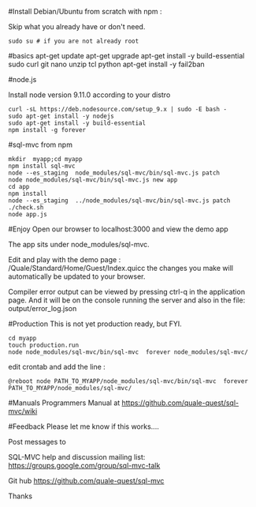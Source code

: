
#Install Debian/Ubuntu from scratch with npm :

Skip what you already have or don't need.    

	sudo su # if you are not already root   



#basics
	apt-get update
	apt-get upgrade
	apt-get install -y build-essential sudo curl git nano unzip tcl python
	apt-get install -y fail2ban


#node.js

Install node version 9.11.0 according to your distro

	curl -sL https://deb.nodesource.com/setup_9.x | sudo -E bash -
	sudo apt-get install -y nodejs
	sudo apt-get install -y build-essential
	npm install -g forever


#sql-mvc from npm

    mkdir  myapp;cd myapp
    npm install sql-mvc	
	node --es_staging  node_modules/sql-mvc/bin/sql-mvc.js patch
	node node_modules/sql-mvc/bin/sql-mvc.js new app
	cd app
	npm install
	node --es_staging  ../node_modules/sql-mvc/bin/sql-mvc.js patch
	./check.sh
	node app.js
	
    

#Enjoy
Open our browser to localhost:3000 and view the demo app

The app sits under node_modules/sql-mvc.

Edit and play with the demo page : /Quale/Standard/Home/Guest/Index.quicc
the changes you make will automatically be updated to your browser.

Compiler error output can be viewed by pressing ctrl-q in the application page.
And it will be on the console running the server
and also in the file: output/error_log.json


#Production
This is not yet production ready, but FYI.

	cd myapp
	touch production.run 
	node node_modules/sql-mvc/bin/sql-mvc  forever node_modules/sql-mvc/

edit crontab and add the line :

	@reboot node PATH_TO_MYAPP/node_modules/sql-mvc/bin/sql-mvc  forever PATH_TO_MYAPP/node_modules/sql-mvc/

#Manuals
Programmers Manual at https://github.com/quale-quest/sql-mvc/wiki


#Feedback
Please let me know if this works....

Post messages to 

SQL-MVC help and discussion mailing list: https://groups.google.com/group/sql-mvc-talk

Git hub https://github.com/quale-quest/sql-mvc


Thanks


